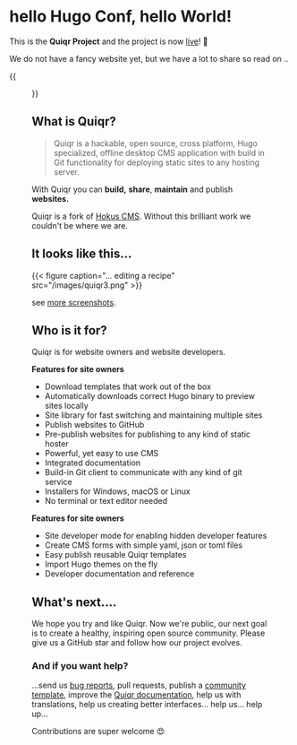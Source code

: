 # hello Hugo Conf, hello World! 

This is the **Quiqr Project** and the project is now [live](/page/hugoconf)! 🎉

We do not have a fancy website yet, but we have a lot to share so read on ..

{{<figure src="/images/sneller.png" width="75" >}}

## What is Quiqr?

> Quiqr is a hackable, open source, cross platform, Hugo specialized, offline desktop CMS application with build in Git functionality for deploying static sites to any hosting server.

With Quiqr you can **build,** **share**, **maintain** and publish **websites.**

Quiqr is a fork of [Hokus CMS](https://www.hokuscms.com/). Without this brilliant work we couldn't be where we are.

## It looks like this...

{{< figure caption="... editing a recipe" src="/images/quiqr3.png" >}}

see [more screenshots](/page/screenshots).

## Who is it for?

Quiqr is for website owners and website developers. 

**Features for site owners**

- Download templates that work out of the box
- Automatically downloads correct Hugo binary to preview sites locally
- Site library for fast switching and maintaining multiple sites
- Publish websites to GitHub
- Pre-publish websites for publishing to any kind of static hoster
- Powerful, yet easy to use CMS
- Integrated documentation
- Build-in Git client to communicate with any kind of git service
- Installers for Windows, macOS or Linux
- No terminal or text editor needed

**Features for site owners**

- Site developer mode for enabling hidden developer features
- Create CMS forms with simple yaml, json or toml files
- Easy publish reusable Quiqr templates
- Import Hugo themes on the fly
- Developer documentation and reference

## What's next....

We hope you try and like Quiqr. Now we're public, our next goal is to create a healthy, inspiring open source community. Please give us a GitHub star and follow how our project evolves. 

### And if you want help?

...send us [bug reports](https://github.com/quiqr/quiqr-desktop/issues), pull requests, publish a [community template](https://github.com/quiqr/quiqr-community-templates), improve the [Quiqr documentation](https://book.quiqr.org/), help us with translations, help us creating better interfaces... help us... help up...

Contributions are super welcome 😍





